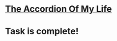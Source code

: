# [The Accordion Of My Life](https://alexeiisprogrammer.github.io/cssBayan/cssBayan/index.html)

# Task is complete!